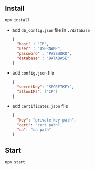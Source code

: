 ## Install
```bash
npm install
```

- add `db_config.json` file in `./database`
  ```json
  {
    "host" : "IP",
    "user" : "USERNAME",
    "password" : "PASSWORD",
    "database" : "DATABASE"
  }
  ```
- add `config.json` file
  ```json
  {
    "secretKey": "SECRETKEY",
    "allowIPs": ["IP"]
  }
  ```
- add `certificates.json` file
  ```json
  {
    "key": "private key path",
    "cert": "cert path",
    "ca": "ca path"
  }
  ```

## Start
```bash
npm start
```
